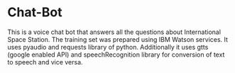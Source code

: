 # Chat-Bot
This is a voice chat bot that answers all the questions about International Space Station. The training set was prepared using IBM Watson services. 
It uses pyaudio and requests library of python. Additionally it uses gtts (google enabled API) and speechRecognition library for conversion of text to speech and vice versa.
